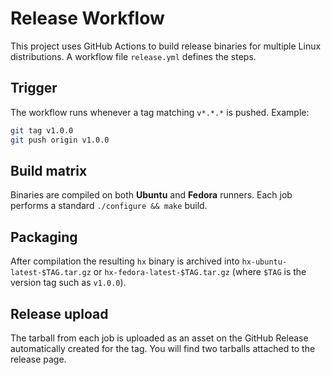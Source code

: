 # Release Workflow

This project uses GitHub Actions to build release binaries for multiple Linux distributions. A workflow file `release.yml` defines the steps.

## Trigger

The workflow runs whenever a tag matching `v*.*.*` is pushed. Example:

```bash
git tag v1.0.0
git push origin v1.0.0
```

## Build matrix

Binaries are compiled on both **Ubuntu** and **Fedora** runners. Each job performs a standard `./configure && make` build.

## Packaging

After compilation the resulting `hx` binary is archived into `hx-ubuntu-latest-$TAG.tar.gz` or `hx-fedora-latest-$TAG.tar.gz` (where `$TAG` is the version tag such as `v1.0.0`).

## Release upload

The tarball from each job is uploaded as an asset on the GitHub Release automatically created for the tag. You will find two tarballs attached to the release page.

